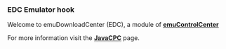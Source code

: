 ### EDC Emulator hook

Welcome to emuDownloadCenter (EDC), a module of [**emuControlCenter**](https://github.com/PhoenixInteractiveNL/emuControlCenter/wiki/)

For more information visit the [**JavaCPC**](https://github.com/PhoenixInteractiveNL/edc-masterhook/wiki/Emulator-javacpc#menu) page.
